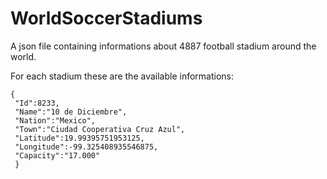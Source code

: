 # WorldSoccerStadiums
A json file containing informations about 4887 football stadium around the world.

For each stadium these are the available informations:

```
{
 "Id":8233,
 "Name":"10 de Diciembre",
 "Nation":"Mexico",
 "Town":"Ciudad Cooperativa Cruz Azul",
 "Latitude":19.99395751953125,
 "Longitude":-99.325408935546875,
 "Capacity":"17.000"
 }
```
